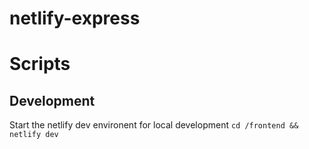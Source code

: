 # netlify-express

# Scripts 

## Development
Start the netlify dev environent for local development
`cd /frontend && netlify dev`
